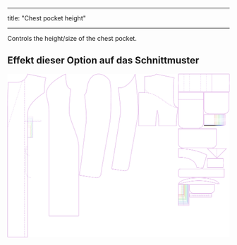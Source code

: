 - - -
title: "Chest pocket height"
- - -

Controls the height/size of the chest pocket.

## Effekt dieser Option auf das Schnittmuster

![This image shows the effect of this option by superimposing several variants that have a different value for this option](carlita_chestpocketheight_sample.svg "Effect of this option on the pattern")
